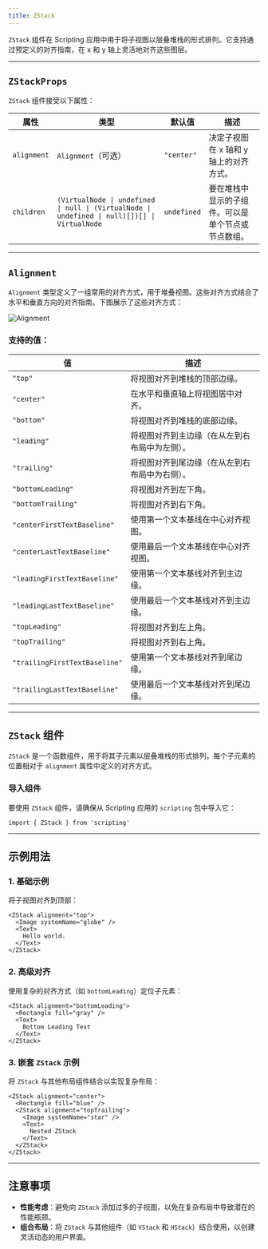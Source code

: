 ```yaml
---
title: ZStack
---
```

`ZStack` 组件在 Scripting 应用中用于将子视图以层叠堆栈的形式排列。它支持通过预定义的对齐指南，在 x 和 y 轴上灵活地对齐这些图层。

---

## `ZStackProps`

`ZStack` 组件接受以下属性：

| 属性            | 类型                                                                 | 默认值         | 描述                                                                                                      |
|----------------|----------------------------------------------------------------------|---------------|-----------------------------------------------------------------------------------------------------------|
| `alignment`    | `Alignment`（可选）                                                 | `"center"`    | 决定子视图在 x 轴和 y 轴上的对齐方式。                                                                      |
| `children`     | `(VirtualNode \| undefined \| null \| (VirtualNode \| undefined \| null)[])[] \| VirtualNode` | `undefined`   | 要在堆栈中显示的子组件。可以是单个节点或节点数组。                                                          |

---

## `Alignment`

`Alignment` 类型定义了一组常用的对齐方式，用于堆叠视图。这些对齐方式结合了水平和垂直方向的对齐指南。下图展示了这些对齐方式：

![Alignment](https://docs-assets.developer.apple.com/published/09693fd98ab76356519a900fd33d9e7f/Alignment-1-iOS@2x.png)

### 支持的值：

| 值                          | 描述                                                                                     |
|----------------------------|----------------------------------------------------------------------------------------|
| `"top"`                   | 将视图对齐到堆栈的顶部边缘。                                                              |
| `"center"`                | 在水平和垂直轴上将视图居中对齐。                                                           |
| `"bottom"`                | 将视图对齐到堆栈的底部边缘。                                                              |
| `"leading"`               | 将视图对齐到主边缘（在从左到右布局中为左侧）。                                             |
| `"trailing"`              | 将视图对齐到尾边缘（在从左到右布局中为右侧）。                                             |
| `"bottomLeading"`         | 将视图对齐到左下角。                                                                      |
| `"bottomTrailing"`        | 将视图对齐到右下角。                                                                      |
| `"centerFirstTextBaseline"` | 使用第一个文本基线在中心对齐视图。                                                         |
| `"centerLastTextBaseline"` | 使用最后一个文本基线在中心对齐视图。                                                         |
| `"leadingFirstTextBaseline"` | 使用第一个文本基线对齐到主边缘。                                                         |
| `"leadingLastTextBaseline"` | 使用最后一个文本基线对齐到主边缘。                                                         |
| `"topLeading"`            | 将视图对齐到左上角。                                                                      |
| `"topTrailing"`           | 将视图对齐到右上角。                                                                      |
| `"trailingFirstTextBaseline"` | 使用第一个文本基线对齐到尾边缘。                                                         |
| `"trailingLastTextBaseline"` | 使用最后一个文本基线对齐到尾边缘。                                                         |

---

## `ZStack` 组件

`ZStack` 是一个函数组件，用于将其子元素以层叠堆栈的形式排列。每个子元素的位置相对于 `alignment` 属性中定义的对齐方式。

### 导入组件

要使用 `ZStack` 组件，请确保从 Scripting 应用的 `scripting` 包中导入它：

```tsx
import { ZStack } from 'scripting'
```

---

## 示例用法

### 1. 基础示例
将子视图对齐到顶部：
```tsx
<ZStack alignment="top">
  <Image systemName="globe" />
  <Text>
    Hello world.
  </Text>
</ZStack>
```

### 2. 高级对齐
使用复杂的对齐方式（如 `bottomLeading`）定位子元素：
```tsx
<ZStack alignment="bottomLeading">
  <Rectangle fill="gray" />
  <Text>
    Bottom Leading Text
  </Text>
</ZStack>
```

### 3. 嵌套 `ZStack` 示例
将 `ZStack` 与其他布局组件结合以实现复杂布局：
```tsx
<ZStack alignment="center">
  <Rectangle fill="blue" />
  <ZStack alignment="topTrailing">
    <Image systemName="star" />
    <Text>
      Nested ZStack
    </Text>
  </ZStack>
</ZStack>
```

---

## 注意事项

- **性能考虑**：避免向 `ZStack` 添加过多的子视图，以免在复杂布局中导致潜在的性能瓶颈。
- **组合布局**：将 `ZStack` 与其他组件（如 `VStack` 和 `HStack`）结合使用，以创建灵活动态的用户界面。